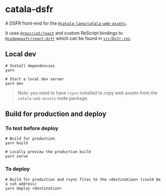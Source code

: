 # catala-dsfr

A DSFR front-end for the
[`@catala-lang/catala-web-assets`](https://github.com/CatalaLang/catala-web-assets).

It uses [`@rescript/react`](https://github.com/rescript-lang/rescript-react/)
and custom ReScript bindings to
[`@codegouvfr/react-dsfr`](https://github.com/codegouvfr/react-dsfr/) which can
be found in
[`src/Dsfr.res`](https://github.com/CatalaLang/catala-dsfr/blob/main/src/Dsfr.res)

## Local dev

```
# Install dependencies
yarn

# Start a local dev server
yarn dev
```

> Note: you need to have `rsync` installed to copy web assets from the
> `catala-web-assets` node package.

## Build for production and deploy

### To test before deploy

```
# Build for production
yarn build

# Locally preview the production build
yarn serve
```

### To deploy

```
# Build for production and rsync files to the <destination> (could be a ssh address)
yarn deploy <destination>
```
